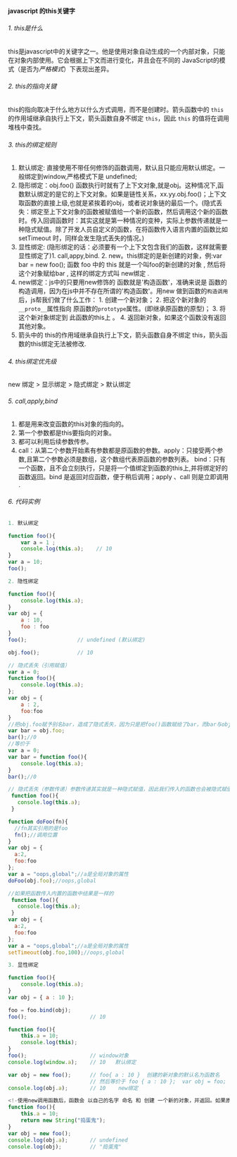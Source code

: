 #### javascript 的this关键字

######  1. this是什么

this是javascript中的关键字之一。他是使用对象自动生成的一个内部对象，只能在对象内部使用。它会根据上下文而进行变化，并且会在不同的 JavaScript的模式（是否为*严格模式*）下表现出差异。

######  2. this的指向关键

this的指向取决于什么地方以什么方式调用，而不是创建时。箭头函数中的 `this` 的作用域继承自执行上下文，箭头函数自身不绑定 `this`，因此 `this` 的值将在调用堆栈中查找。

###### 3. this的绑定规则

1. 默认绑定: 直接使用不带任何修饰的函数调用，默认且只能应用默认绑定。一般绑定到window,严格模式下是 undefined;
2. 隐形绑定：obj.foo() 函数执行时就有了上下文对象,就是obj。这种情况下,函数默认绑定的是它的上下文对象。如果是链性关系，xx.yy.obj.foo()；上下文取函数的直接上级,也就是紧挨着的obj，或者说对象链的最后一个。(隐式丢失：绑定至上下文对象的函数被赋值给一个新的函数，然后调用这个新的函数时。传入回调函数时：其实这就是第一种情况的变种，实际上参数传递就是一种隐式赋值。除了开发人员自定义的函数，在将函数传入语言内置的函数比如 setTimeout 时，同样会发生隐式丢失的情况。)
3. 显性绑定: (隐形绑定的话：必须要有一个上下文包含我们的函数，这样就需要显性绑定了)1. call,appy,bind. 2. new。this绑定的是新创建的对象，例:var bar = new foo(); 函数 foo 中的 this 就是一个叫foo的新创建的对象 , 然后将这个对象赋给bar , 这样的绑定方式叫 new绑定 .
4. new绑定：js中的只要用new修饰的 函数就是'构造函数'，准确来说是 函数的构造调用，因为在js中并不存在所谓的'构造函数'。用new 做到函数的`构造调用`后，js帮我们做了什么工作：
    	1. 创建一个新对象；
    	2. 把这个新对象的`__proto__`属性指向 原函数的`prototype`属性。(即继承原函数的原型)；
    	3. 将这个新对象绑定到 此函数的this上 。
    	4. 返回新对象，如果这个函数没有返回其他对象。
5. 箭头中的 this的作用域继承自执行上下文，箭头函数自身不绑定 this，箭头函数的this绑定无法被修改.

######  4. this绑定优先级

new 绑定 > 显示绑定 > 隐式绑定 > 默认绑定

###### 5. call,apply,bind

1. 都是用来改变函数的this对象的指向的。
2. 第一个参数都是this要指向的对象。
3. 都可以利用后续参数传参。
4. call：从第二个参数开始素有参数都是原函数的参数。apply：只接受两个参数,且第二个参数必须是数组，这个数组代表原函数的参数列表。 bind：只有一个函数，且不会立刻执行，只是将一个值绑定到函数的this上,并将绑定好的函数返回。bind 是返回对应函数，便于稍后调用；apply 、call 则是立即调用 .

###### 6. 代码实例

```javascript
1. 默认绑定

function foo(){
    var a = 1 ;
    console.log(this.a);    // 10
}
var a = 10;
foo();

2. 隐性绑定

function foo(){
    console.log(this.a);
}
var obj = {
    a : 10,
    foo : foo
}
foo();                // undefined (默认绑定)

obj.foo();            // 10

// 隐式丢失（引用赋值）
var a = 0;
function foo(){
    console.log(this.a);
};
var obj = {
    a : 2,
    foo:foo
}
//把obj.foo赋予别名bar，造成了隐式丢失，因为只是把foo()函数赋给了bar，而bar与obj对象则毫无关系
var bar = obj.foo;
bar();//0
//等价于
var a = 0;
var bar = function foo(){
    console.log(this.a);
}
bar();//0

// 隐式丢失（参数传递）参数传递其实就是一种隐式赋值，因此我们传入的函数也会被隐式赋值。
 function foo(){
   console.log(this.a);
 }

function doFoo(fn){
  //fn其实引用的是foo
  fn();//调用位置
}
var obj = {
  a:2,
  foo:foo
};
var a = "oops,global";//a是全局对象的属性
doFoo(obj.foo);//oops,global

//如果把函数传入内置的函数中结果是一样的 
 function foo(){
   console.log(this.a);
 }
var obj = {
  a:2,
  foo:foo
};
var a = "oops,global";//a是全局对象的属性
setTimeout(obj.foo,100);//oops,global

3. 显性绑定

function foo(){
    console.log(this.a);
}
var obj = { a : 10 };

foo = foo.bind(obj);
foo();                    // 10

function foo(){
    this.a = 10;
    console.log(this);
}
foo();                    // window对象
console.log(window.a);    // 10   默认绑定

var obj = new foo();      // foo{ a : 10 }  创建的新对象的默认名为函数名
                          // 然后等价于 foo { a : 10 };  var obj = foo;
console.log(obj.a);       // 10    new绑定

<!-使用new调用函数后，函数会 以自己的名字 命名 和 创建 一个新的对象，并返回。如果原函数返回一个对象类型，那么将无法返回新对象,你将丢失绑定this的新对象-->
function foo(){
    this.a = 10;
    return new String("捣蛋鬼");
}
var obj = new foo();
console.log(obj.a);       // undefined
console.log(obj);         // "捣蛋鬼"
```

